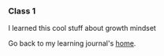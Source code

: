 ### Class 1

I learned this cool stuff about growth mindset


Go back to my learning journal's [home](README.md).
